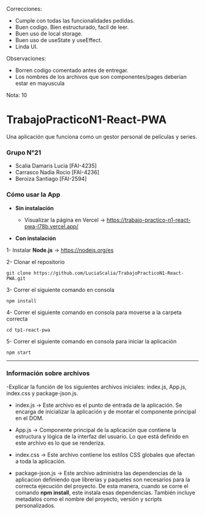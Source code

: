 Correcciones:

- Cumple con todas las funcionalidades pedidas.
- Buen codigo. Bien estructurado, facil de leer.
- Buen uso de local storage.
- Buen uso de useState y useEffect.
- Linda UI.

Observaciones:
- Borren codigo comentado antes de entregar.
- Los nombres de los archivos que son componentes/pages deberian estar en mayuscula

Nota: 10

# TrabajoPracticoN1-React-PWA
Una aplicación que funciona como un gestor personal de películas y series.

### Grupo N°21
* Scalia Damaris Lucia [FAI-4235]
* Carrasco Nadia Rocio [FAI-4236]
* Beroiza Santiago [FAI-2594]

### Cómo usar la App

* **Sin instalación**
    * Visualizar la página en Vercel → https://trabajo-practico-n1-react-pwa-l78b.vercel.app/

* **Con instalación**

1- Instalar **Node.js** → https://nodejs.org/es

2- Clonar el repositorio 
```
git clone https://github.com/LuciaScalia/TrabajoPracticoN1-React-PWA.git
```

3- Correr el siguiente comando en consola
```
npm install
```

4- Correr el siguiente comando en consola para moverse a la carpeta correcta
```
cd tp1-react-pwa
```

5- Correr el siguiente comando en consola para iniciar la aplicación
```
npm start
```
---

### Información sobre archivos

-Explicar la función de los siguientes archivos iniciales: index.js, App.js, index.css y package-json.js.

* index.js → Este archivo es el punto de entrada de la aplicación. Se encarga de inicializar la aplicación y de montar el componente principal en el DOM.

* App.js → Componente principal de la aplicación que contiene la estructura y lógica de la interfaz del usuario. Lo que está definido en este archivo es lo que se renderiza.

* index.css → Este archivo contiene los estilos CSS globales que afectan a toda la aplicación. 

* package-json.js → Este archivo administra las dependencias de la aplicacion definiendo que librerías y paquetes son necesarios para la correcta ejecución del proyecto. De esta manera, cuando se corre el comando **npm install**, este instala esas dependencias. También incluye metadatos como el nombre del proyecto, versión y scripts personalizados.